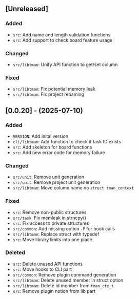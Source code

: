 ## [Unreleased]

### Added

- `src`: Add name and length validation functions
- `src`: Add support to check board feature usage

### Changed

- `src/libtman`: Unify API function to get/set column

### Fixed

- `src/libtman`: Fix potential memory leak
- `src/libtman`: Fix project renaming


## [0.0.20] - (2025-07-10)

### Added

- `VERSION`: Add inital version
- `cli/libtman`: Add function to check if task ID exists
- `src`: Add skeleton for board functions
- `src`: Add new error code for memory failure

### Changed

- `src/unit`: Remove unit generation
- `src/unit`: Remove project unit generation
- `src/libtman`: Move column name no `struct tman_context`

### Fixed

- `src`: Remove non-public structures
- `src/task`: Fix memleak in strncpy()
- `src`: Fix access to private structures
- `src/common`: Add missing option `-P` for hook calls
- `src/libtman`: Replace struct with typedef
- `src`: Move library limits into one place

### Deleted

- `src`: Delete unused API functions
- `src`: Move hooks to CLI part
- `src/common`: Remove plugin command generation
- `src/libtman`: Delete unused member in struct option
- `src/libtman`: Delete id member from `tman_ctx_t`
- `src`: Remove plugin notion from lib part
